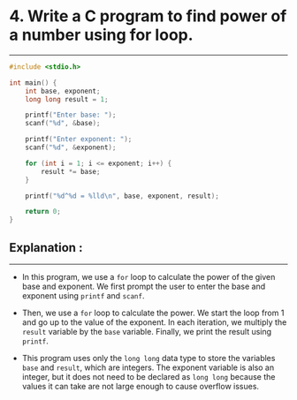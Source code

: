 # 4. Write a C program to find power of a number using for loop.
***

```c
#include <stdio.h>

int main() {
    int base, exponent;
    long long result = 1;

    printf("Enter base: ");
    scanf("%d", &base);

    printf("Enter exponent: ");
    scanf("%d", &exponent);

    for (int i = 1; i <= exponent; i++) {
        result *= base;
    }

    printf("%d^%d = %lld\n", base, exponent, result);

    return 0;
}

```

## Explanation :
***

 - In this program, we use a `for` loop to calculate the power of the given base and exponent. We first prompt the user to enter the base and exponent using `printf` and `scanf`.

 - Then, we use a `for` loop to calculate the power. We start the loop from 1 and go up to the value of the exponent. In each iteration, we multiply the `result` variable by the `base` variable. Finally, we print the result using `printf`.

 - This program uses only the `long long` data type to store the variables `base` and `result`, which are integers. The exponent variable is also an integer, but it does not need to be declared as `long long` because the values it can take are not large enough to cause overflow issues.